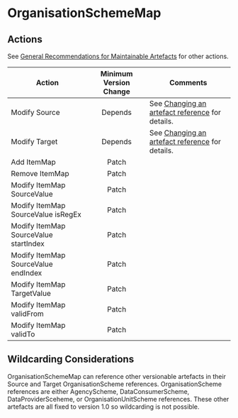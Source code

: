 # OrganisationSchemeMap

## Actions

See [General Recommendations for Maintainable Artefacts](../General%20Recommendations%20for%20Maintainable%20Artefacts.md) for other actions.

| Action | Minimum Version Change | Comments|
|--------|:----------------------:|---------|
| Modify Source | Depends | See [Changing an artefact reference](../General%20Recommendations/Changing%20an%20artefact%20reference.md#changing-an-artefact-reference) for details. |
| Modify Target | Depends | See [Changing an artefact reference](../General%20Recommendations/Changing%20an%20artefact%20reference.md#changing-an-artefact-reference) for details. |
| Add ItemMap | Patch | |
| Remove ItemMap | Patch| |
| Modify ItemMap SourceValue | Patch | |
| Modify ItemMap SourceValue isRegEx | Patch | |
| Modify ItemMap SourceValue startIndex | Patch | |
| Modify ItemMap SourceValue endIndex | Patch | |
| Modify ItemMap TargetValue | Patch | |
| Modify ItemMap validFrom | Patch | |
| Modify ItemMap validTo | Patch | |

## Wildcarding Considerations

OrganisationSchemeMap can reference other versionable artefacts in their Source and Target OrganisationScheme references. OrganisationScheme references are either AgencyScheme, DataConsumerScheme, DataProviderSceheme, or OrganisationUnitScheme references. These other artefacts are all fixed to version 1.0 so wildcarding is not possible.
